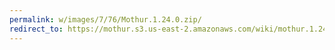 ```yaml
---
permalink: w/images/7/76/Mothur.1.24.0.zip/
redirect_to: https://mothur.s3.us-east-2.amazonaws.com/wiki/mothur.1.24.0.zip
---
```


